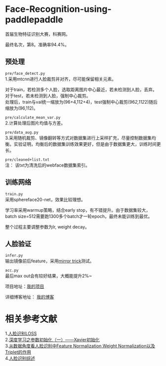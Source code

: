 # Face-Recognition-using-paddlepaddle
首届生物特征识别大赛，科赛网。

最终名次，第8。准确率94.4%。
## 预处理
`pre/face_detect.py` \
1.采用mtcnn进行人脸裁剪并对齐，尽可能保留相关元素。

对于train，若检测多个人脸，选取距离图片中心最近，若未检测到人脸，丢弃。对于test，若未检测到人脸，强制中心裁剪。 \
处理后，train与val统一缩放为(96+4,112+4)，test强制中心裁剪(96*2,112*2)随后缩放为(96,112)。

`pre/calculate_mean_var.py` \
2.计算处理后图片均值与方差。

`pre/data_aug.py` \
3.采用随机裁剪、镜像翻转等方式对数据集进行上采样扩充，尽量控制数据集均衡。实验证明，均衡后的数据集训练效果更好，但是由于数据集更大，训练时间更长。

`pre/cleaned+list.txt` \
注： 该txt为清洗后的webface数据集索引。

## 训练网络
`train.py` \
采用sphereface20-net，效果比较理想。

学习率采用warmup策略，结合early stop，有不错提升。由于数据集较大，batch size=512需要跑1300多个batch才一轮epoch，最终未能训练到最优。

整个过程主要调整参数为lr, weight decay。

## 人脸验证
`infer.py` \
输出镜像前后feature，采用[mirror trick](https://github.com/happynear/NormFace/blob/master/MirrorFace.md)测试。

`acc.py` \
最后max out会有较好结果，大概能提升2%~



项目地址：[我的项目](https://www.kesci.com/home/project/5b713833a537e0001005beae)

详细博客地址： [我的博客](http://www.luameows.wang/2018/09/14/%E7%99%BE%E5%BA%A6%E7%94%9F%E7%89%A9%E7%89%B9%E5%BE%81%E8%AF%86%E5%88%AB%E5%A4%A7%E8%B5%9B-%E5%A4%8D%E8%B5%9B/#more)

# 相关参考文献
1.[人脸识别LOSS](https://zhuanlan.zhihu.com/p/34436551) \
2.[深度学习之参数初始化（一）——Xavier初始化](https://blog.csdn.net/victoriaw/article/details/73000632) \
3.[从数据角度看人脸识别中Feature Normalization,Weight Normalization以及Triplet的作用](https://zhuanlan.zhihu.com/p/33288325) \
4.[人脸识别综述](https://xraft.github.io/2018/03/21/FaceRecognition/)


